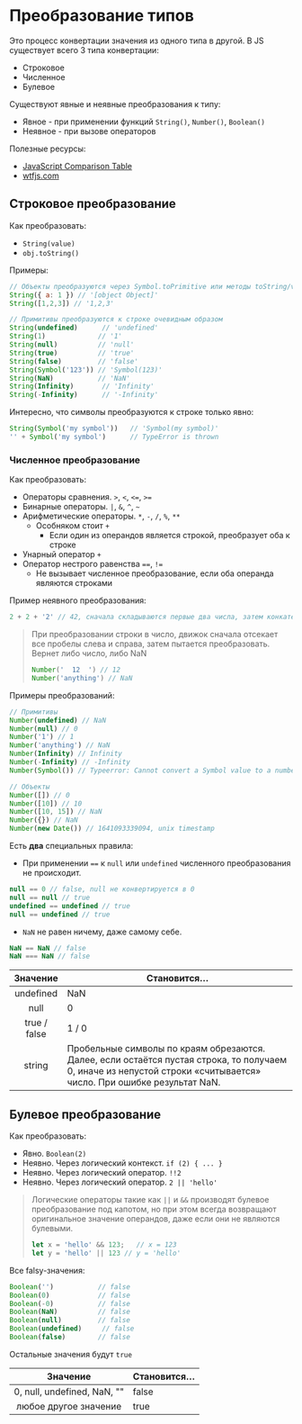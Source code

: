 # Преобразование типов

Это процесс конвертации значения из одного типа в другой. 
В JS существует всего 3 типа конвертации:

- Строковое
- Численное
- Булевое

Существуют явные и неявные преобразования к типу:

- Явное - при применении функций `String()`, `Number()`, `Boolean()`
- Неявное - при вызове операторов

Полезные ресурсы:
- [JavaScript Comparison Table](https://dorey.github.io/JavaScript-Equality-Table/)
- [wtfjs.com](https://wtfjs.com/)

## Строковое преобразование

Как преобразовать:
- `String(value)`
- `obj.toString()`

Примеры:
```js
// Объекты преобразуются через Symbol.toPrimitive или методы toString/valueOf
String({ a: 1 }) // '[object Object]'
String([1,2,3]) // '1,2,3'

// Примитивы преобразуются к строке очевидным образом
String(undefined)      // 'undefined'
String(1)             // '1'
String(null)          // 'null'
String(true)          // 'true'
String(false)         // 'false'
String(Symbol('123')) // 'Symbol(123)'
String(NaN)           // 'NaN'
String(Infinity)       // 'Infinity'
String(-Infinity)      // '-Infinity'
```

Интересно, что символы преобразуются к строке только явно:
```js
String(Symbol('my symbol'))   // 'Symbol(my symbol)'
'' + Symbol('my symbol')      // TypeError is thrown
```

### Численное преобразование

Как преобразовать:

- Операторы сравнения. `>`, `<`, `<=`, `>=`
- Бинарные операторы. `|`, `&`, `^`, `~`
- Арифметические операторы. `*`, `-`, `/`, `%`, `**`
  - Особняком стоит `+`
    - Если один из операндов является строкой, преобразует оба к строке
- Унарный оператор `+`
- Оператор нестрого равенства `==`, `!=`
  - Не вызывает численное преобразование, если оба операнда являются строками

Пример неявного преобразования:
```js
2 + 2 + '2' // 42, сначала складываются первые два числа, затем конкатенация
```


> При преобразовании строки в число, движок сначала отсекает все пробелы слева и справа,
> затем пытается преобразовать. Вернет либо число, либо NaN
> 
> ```js
> Number('  12  ') // 12
> Number('anything') // NaN
> ```

Примеры преобразований:
```js
// Примитивы
Number(undefined) // NaN
Number(null) // 0
Number('1') // 1
Number('anything') // NaN
Number(Infinity) // Infinity
Number(-Infinity) // -Infinity
Number(Symbol()) // Typeerror: Cannot convert a Symbol value to a number

// Объекты
Number([]) // 0
Number([10]) // 10
Number([10, 15]) // NaN
Number({}) // NaN
Number(new Date()) // 1641093339094, unix timestamp
```

Есть **два** специальных правила:

- При применении `==` к `null` или `undefined` численного преобразования не происходит.
```js
null == 0 // false, null не конвертируется в 0
null == null // true
undefined == undefined // true
null == undefined // true
```
- `NaN` не равен ничему, даже самому себе.
```js
NaN == NaN // false
NaN === NaN // false
```

| **Значение** | **Становится…**                                                                                                                                                    |
|:------------:|--------------------------------------------------------------------------------------------------------------------------------------------------------------------|
| undefined    | NaN                                                                                                                                                                |
| null         | 0                                                                                                                                                                  |
| true / false | 1 / 0                                                                                                                                                              |
| string       | Пробельные символы по краям обрезаются. Далее, если остаётся пустая строка, то получаем 0, иначе из непустой строки «считывается» число. При ошибке результат NaN. |

## Булевое преобразование

Как преобразовать:

- Явно. `Boolean(2)`
- Неявно. Через логический контекст. `if (2) { ... }`
- Неявно. Через логический оператор. `!!2`
- Неявно. Через логический оператор. `2 || 'hello'`

> Логические операторы такие как `||` и `&&`
> производят булевое преобразование под капотом, но при этом всегда возвращают
> оригинальное значение операндов, даже если они не являются булевыми.
> 
> ```js
> let x = 'hello' && 123;   // x = 123
> let y = 'hello' || 123 // y = 'hello'
> ```

Все falsy-значения:
```js
Boolean('')           // false
Boolean(0)            // false     
Boolean(-0)           // false
Boolean(NaN)          // false
Boolean(null)         // false
Boolean(undefined)     // false
Boolean(false)        // false
```

Остальные значения будут `true`

|         **Значение**        | **Становится…** |
|:---------------------------:|-----------------|
| 0, null, undefined, NaN, "" | false           |
| любое другое значение       | true            |
